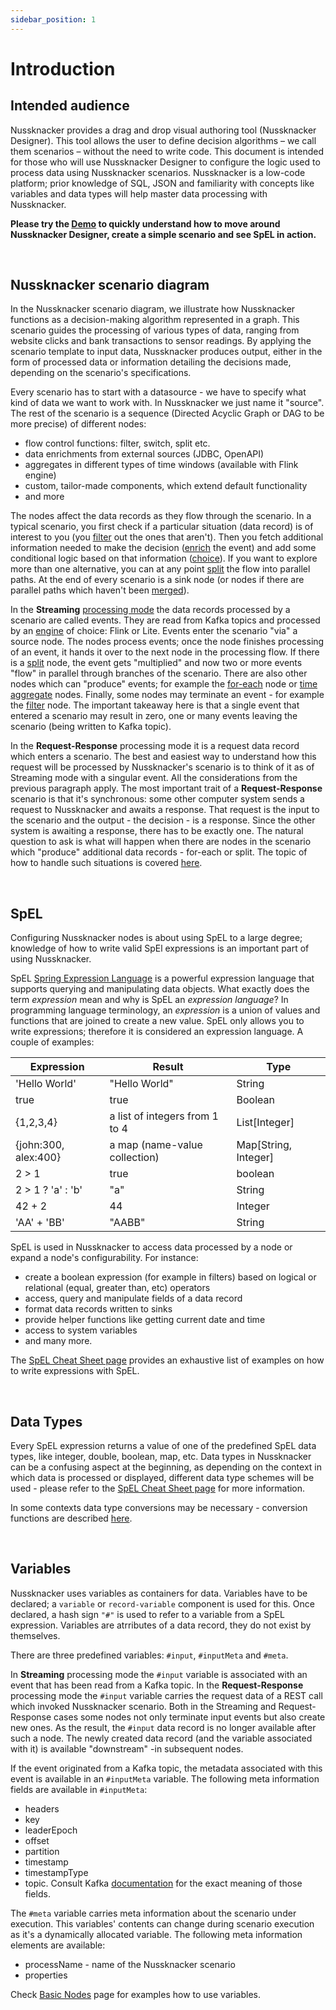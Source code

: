 ```yaml
---
sidebar_position: 1
---
```


# Introduction

## Intended audience

Nussknacker provides a drag and drop visual authoring tool (Nussknacker Designer). This tool allows the user to define decision algorithms – we call them scenarios – without the need to write code. This document is intended for those who will use Nussknacker Designer to configure the logic used to process data using Nussknacker scenarios. Nussknacker is a low-code platform; prior knowledge of SQL, JSON and familiarity with concepts like variables and data types will help master data processing with Nussknacker. 

**Please try the [Demo](/quickstart/demo) to quickly understand how to move around Nussknacker Designer, create a simple scenario and see SpEL in action.**

&nbsp;
## Nussknacker scenario diagram

In the Nussknacker scenario diagram, we illustrate how Nussknacker functions as a decision-making algorithm represented in a graph. This scenario guides the processing of various types of data, ranging from website clicks and bank transactions to sensor readings. By applying the scenario template to input data, Nussknacker produces output, either in the form of processed data or information detailing the decisions made, depending on the scenario's specifications.

Every scenario has to start with a datasource - we have to specify what kind of data we want to work with. In Nussknacker we just name it "source". The rest of the scenario is a sequence (Directed Acyclic Graph or DAG to be more precise) of different nodes:
- flow control functions: filter, switch, split etc.
- data enrichments from external sources (JDBC, OpenAPI)
- aggregates in different types of time windows (available with Flink engine)
- custom, tailor-made components, which extend default functionality
- and more

The nodes affect the data records as they flow through the scenario. In a typical scenario, you first check if a particular situation (data record) is of interest to you (you [filter](./BasicNodes.md#filter) out the ones that aren't). Then you fetch additional information needed to make the decision ([enrich](./Enrichers.md) the event) and add some conditional logic based on that information ([choice](./BasicNodes.md#choice)). If you want to explore more than one alternative, you can at any point [split](./BasicNodes.md#split) the flow into parallel paths. At the end of every scenario is a sink node (or nodes if there are parallel paths which haven't been [merged](./BasicNodes.md#union)). 

In the **Streaming** [processing mode](../about/ProcessingModes.md) the data records processed by a scenario are called events. They are read from Kafka topics and processed by an [engine](../about/engines/Engines.md) of choice: Flink or Lite. Events enter the scenario "via" a source node. The nodes process events; once the node finishes processing of an event, it hands it over to the next node in the processing flow. If there is a [split](./BasicNodes.md#split) node, the event gets "multiplied" and now two or more events "flow" in parallel through branches of the scenario.  There are also other nodes which can "produce" events; for example the [for-each](./BasicNodes.md#foreach) node or [time aggregate](AggregatesInTimeWindows.md) nodes. Finally, some nodes may terminate an event - for example the [filter](./BasicNodes.md#filter) node. The important takeaway here is that a single event that entered a scenario may result in zero, one or many events leaving the scenario (being written to Kafka topic).

In the **Request-Response** processing mode it is a request data record which enters a scenario. The best and easiest way to understand how this request will be processed by Nussknacker's scenario is to think of it as of Streaming mode with a singular event. All the considerations from the previous paragraph apply. The most important trait of a **Request-Response** scenario is that it's synchronous: some other computer system sends a request to Nussknacker and awaits a response. That request is the input to the scenario and the output - the decision - is a response. Since the other system is awaiting a response, there has to be exactly one. The natural question to ask is what will happen when there are nodes in the scenario which "produce" additional data records - for-each or split. The topic of how to handle such situations is covered  [here](RRDataSourcesAndSinks.md#scenario-response-in-scenarios-with-split-and-for-each-nodes). 

&nbsp;
## SpEL

Configuring Nussknacker nodes is about using SpEL to a large degree; knowledge of how to write valid SpEl expressions is an important part of using Nussknacker.

SpEL [Spring Expression Language](https://docs.spring.io/spring-framework/docs/3.2.x/spring-framework-reference/html/expressions.html) is a powerful expression language that supports querying and manipulating data objects. What exactly does the term _expression_ mean and why is SpEL an _expression language_? In programming language terminology, an _expression_ is a union of values and functions that are joined to create a new value. SpEL only allows you to write expressions; therefore it is considered an expression language. A couple of examples:

| Expression           | Result                         | Type                 |
| ------------         | --------                       | --------             |
| 'Hello World'        | "Hello World"                  | String               |
| true                 | true                           | Boolean              |
| {1,2,3,4}            | a list of integers from 1 to 4 | List[Integer]        |
| {john:300, alex:400} | a map (name-value collection)  | Map[String, Integer] |
| 2 > 1                | true                           | boolean              |
| 2 > 1 ? 'a' : 'b'    | "a"                            | String               |
| 42 + 2               | 44                             | Integer              |
| 'AA' + 'BB'          | "AABB"                         | String               |

SpEL is used in Nussknacker to access data processed by a node or expand a node's configurability. For instance:


* create a boolean expression (for example in filters) based on logical or relational (equal, greater than, etc) operators
* access, query and manipulate fields of a data record
* format data records written to sinks
* provide helper functions like getting current date and time 
* access to system variables
* and many more.

The [SpEL Cheat Sheet page](Spel.md)  provides an exhaustive list of examples on how to write expressions with SpEL.

&nbsp;
## Data Types

Every SpEL expression returns a value of one of the predefined SpEL data types, like integer, double, boolean, map, etc. Data types in Nussknacker can be a confusing aspect at the beginning, as depending on the context in which data is processed or displayed, different data type schemes will be used - please refer to the [SpEL Cheat Sheet page](Spel.md#data-types-and-structures) for more information. 

In some contexts data type conversions may be necessary - conversion functions are described [here](Spel.md#type-conversions).

&nbsp;
## Variables

Nussknacker uses variables as containers for data. Variables have to be declared; a `variable` or `record-variable` component is used for this. Once declared, a hash sign `"#"` is used to refer to a variable from a SpEL expression. Variables are atrributes of a data record, they do not exist by themselves. 

There are three predefined variables: `#input`, `#inputMeta` and `#meta`. 

In **Streaming** processing mode the `#input` variable is associated with an event that has been read from a Kafka topic. In the **Request-Response** processing mode the `#input` variable carries the request data of a REST call which invoked Nussknacker scenario. Both in the Streaming and Request-Response cases some nodes not only terminate input events but also create new ones. As the result, the `#input` data record is no longer available after such a node. The newly created data record (and the variable associated with it) is available "downstream" -in subsequent nodes. 


If the event originated from a Kafka topic, the metadata associated with this event is available in an `#inputMeta` variable. The following meta information fields are available in `#inputMeta`:
* headers
* key
* leaderEpoch
* offset
* partition
* timestamp 
* timestampType 
* topic. 
Consult Kafka [documentation](https://kafka.apache.org/33/javadoc/org/apache/kafka/clients/consumer/ConsumerRecord.html) for the exact meaning of those fields. 


The `#meta` variable carries meta information about the scenario under execution. This variables' contents can change during scenario execution as it's a dynamically allocated variable. The following meta information elements are available:

* processName - name of the Nussknacker scenario
* properties  

Check [Basic Nodes](BasicNodes.md#variable) page for examples how to use variables. 

&nbsp;
